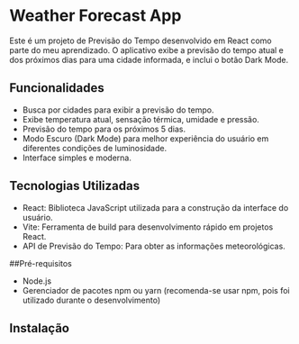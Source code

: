 # Weather Forecast App
<p>Este é um projeto de Previsão do Tempo desenvolvido em React como parte do meu aprendizado. O aplicativo exibe a previsão do tempo atual e dos próximos dias para uma cidade informada, e inclui o botão Dark Mode.</p>

## Funcionalidades
- Busca por cidades para exibir a previsão do tempo.
- Exibe temperatura atual, sensação térmica, umidade e pressão.
- Previsão do tempo para os próximos 5 dias.
- Modo Escuro (Dark Mode) para melhor experiência do usuário em diferentes condições de luminosidade.
- Interface simples e moderna.

## Tecnologias Utilizadas
- React: Biblioteca JavaScript utilizada para a construção da interface do usuário.
- Vite: Ferramenta de build para desenvolvimento rápido em projetos React.
- API de Previsão do Tempo: Para obter as informações meteorológicas.

##Pré-requisitos
- Node.js
- Gerenciador de pacotes npm ou yarn (recomenda-se usar npm, pois foi utilizado durante o desenvolvimento)

## Instalação


